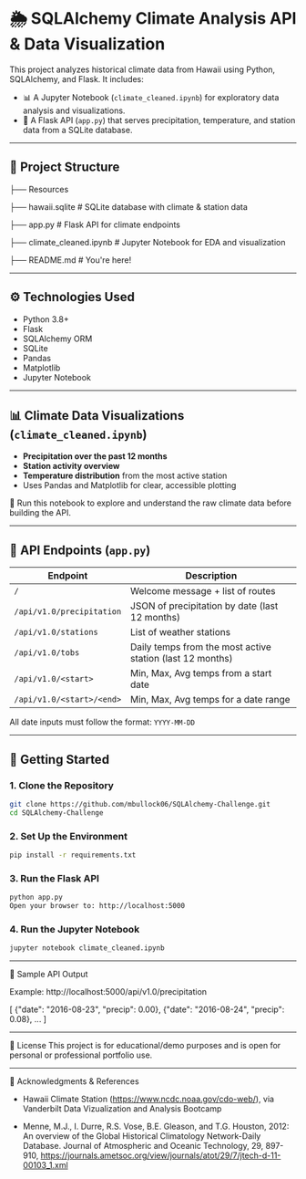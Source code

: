 # 🌦️ SQLAlchemy Climate Analysis API & Data Visualization

This project analyzes historical climate data from Hawaii using Python, SQLAlchemy, and Flask. It includes:

- 📊 A Jupyter Notebook (`climate_cleaned.ipynb`) for exploratory data analysis and visualizations.
- 🔌 A Flask API (`app.py`) that serves precipitation, temperature, and station data from a SQLite database.

---

## 📁 Project Structure
├── Resources

├── hawaii.sqlite # SQLite database with climate & station data

├── app.py # Flask API for climate endpoints

├── climate_cleaned.ipynb # Jupyter Notebook for EDA and visualization

├── README.md # You're here!


---

## ⚙️ Technologies Used

- Python 3.8+
- Flask
- SQLAlchemy ORM
- SQLite
- Pandas
- Matplotlib
- Jupyter Notebook

---

## 📊 Climate Data Visualizations (`climate_cleaned.ipynb`)

- **Precipitation over the past 12 months**
- **Station activity overview**
- **Temperature distribution** from the most active station
- Uses Pandas and Matplotlib for clear, accessible plotting

📌 Run this notebook to explore and understand the raw climate data before building the API.

---

## 🔌 API Endpoints (`app.py`)

| Endpoint                          | Description |
|----------------------------------|-------------|
| `/`                              | Welcome message + list of routes |
| `/api/v1.0/precipitation`        | JSON of precipitation by date (last 12 months) |
| `/api/v1.0/stations`             | List of weather stations |
| `/api/v1.0/tobs`                 | Daily temps from the most active station (last 12 months) |
| `/api/v1.0/<start>`              | Min, Max, Avg temps from a start date |
| `/api/v1.0/<start>/<end>`        | Min, Max, Avg temps for a date range |

All date inputs must follow the format: `YYYY-MM-DD`

---

## 🚀 Getting Started

### 1. Clone the Repository
```bash
git clone https://github.com/mbullock06/SQLAlchemy-Challenge.git
cd SQLAlchemy-Challenge
```

### 2. Set Up the Environment
```bash
pip install -r requirements.txt
```

### 3. Run the Flask API
```bash
python app.py
Open your browser to: http://localhost:5000
```

### 4. Run the Jupyter Notebook
```bash
jupyter notebook climate_cleaned.ipynb
```

---

📌 Sample API Output

Example: http://localhost:5000/api/v1.0/precipitation

[
  {"date": "2016-08-23", "precip": 0.00},
  {"date": "2016-08-24", "precip": 0.08},
  ...
]

---

📄 License
This project is for educational/demo purposes and is open for personal or professional portfolio use.

---

🙌 Acknowledgments & References

- Hawaii Climate Station (https://www.ncdc.noaa.gov/cdo-web/), via Vanderbilt Data Vizualization and Analysis Bootcamp

- Menne, M.J., I. Durre, R.S. Vose, B.E. Gleason, and T.G. Houston, 2012: An overview of the Global Historical Climatology Network-Daily Database. Journal of Atmospheric and Oceanic Technology, 29, 897-910, https://journals.ametsoc.org/view/journals/atot/29/7/jtech-d-11-00103_1.xml
